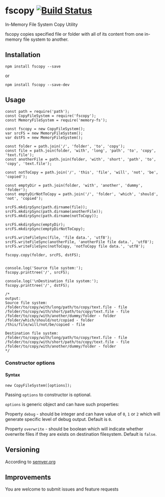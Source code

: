 # fscopy [![Build Status](https://travis-ci.org/maximandrewz/fscopy.svg?branch=master)](https://travis-ci.org/maximandrewz/fscopy)
In-Memory File System Copy Utility

fscopy copies specified file or folder with all of its content from one in-memory file system to another.

## Installation
```npm install fscopy --save```

or

```npm install fscopy --save-dev```

## Usage
```
const path = require('path');
const CopyFileSystem = require('fscopy');
const MemoryFileSystem = require('memory-fs');

const fscopy = new CopyFileSystem();
var srcFS = new MemoryFileSystem();
var dstFS = new MemoryFileSystem();

const folder = path.join('/', 'folder', 'to', 'copy');
const file = path.join(folder, 'with', 'long', 'path', 'to', 'copy', 'text.file');
const anotherFile = path.join(folder, 'with', 'short', 'path', 'to', 'copy', 'text.file');

const notToCopy = path.join('/', 'this', 'file', 'will', 'not', 'be', 'copied');

const emptyDir = path.join(folder, 'with', 'another', 'dummy', 'folder');
const emptyDirNotToCopy = path.join('/', 'folder', 'which', 'should', 'not', 'copied');

srcFS.mkdirpSync(path.dirname(file));
srcFS.mkdirpSync(path.dirname(anotherFile));
srcFS.mkdirpSync(path.dirname(notToCopy));

srcFS.mkdirpSync(emptyDir);
srcFS.mkdirpSync(emptyDirNotToCopy);

srcFS.writeFileSync(file, 'file data.', 'utf8');
srcFS.writeFileSync(anotherFile, 'anotherFile file data.', 'utf8');
srcFS.writeFileSync(notToCopy, 'notToCopy file data.', 'utf8');

fscopy.copy(folder, srcFS, dstFS);


console.log('Source file system:');
fscopy.printtree('/', srcFS);

console.log('\nDestination file system:');
fscopy.printtree('/', dstFS);

/*
output:
Source file system:
/folder/to/copy/with/long/path/to/copy/text.file - file
/folder/to/copy/with/short/path/to/copy/text.file - file
/folder/to/copy/with/another/dummy/folder - folder
/folder/which/should/not/copied - folder
/this/file/will/not/be/copied - file

Destination file system:
/folder/to/copy/with/long/path/to/copy/text.file - file
/folder/to/copy/with/short/path/to/copy/text.file - file
/folder/to/copy/with/another/dummy/folder - folder
*/

```

### Constructor options

#### Syntax
```
new CopyFileSystem([options]);
```

Passing `options` to constructor is optional.

`options` is generic object and can have such properties:

Property `debug` - should be integer and can have value of `0`, `1` or `2` which will generate specific level of debug output. Default is `0`.

Property `overwrite` - should be boolean which will indicate whether overwrite files if they are exists on destination filesystem. Default is `false`.

## Versioning
According to [semver.org](http://semver.org)

## Improvements
You are welcome to submit issues and feature requests